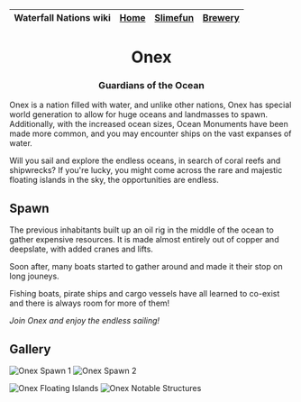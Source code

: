 | Waterfall Nations wiki | [Home](index.md) | [Slimefun](slimefun/index.md) | [Brewery](brewery/index.md) |
|:---|:-:|:-:|:-:|

<div align="center">
  
Onex
======================================
### Guardians of the Ocean
</div>

Onex is a nation filled with water, and unlike other nations, Onex has special world generation to allow for huge oceans and landmasses to spawn. Additionally, with the increased ocean sizes, Ocean Monuments have been made more common, and you may encounter ships on the vast expanses of water.

Will you sail and explore the endless oceans, in search of coral reefs and shipwrecks? If you're lucky, you might come across the rare and majestic floating islands in the sky, the opportunities are endless.

## Spawn

The previous inhabitants built up an oil rig in the middle of the ocean to gather expensive resources. It is made almost entirely out of copper and deepslate, with added cranes and lifts.

Soon after, many boats started to gather around and made it their stop on long jouneys.

Fishing boats, pirate ships and cargo vessels have all learned to co-exist and there is always room for more of them!

*Join Onex and enjoy the endless sailing!*

## Gallery

![Onex Spawn 1](null)
![Onex Spawn 2](null)

![Onex Floating Islands](null)
![Onex Notable Structures](null)
